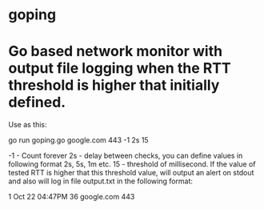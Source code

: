 # goping
# Go based network monitor with output file logging when the RTT threshold is higher that initially defined.
Use as this:


go run goping.go google.com 443 -1 2s 15

-1 - Count forever
2s - delay between checks, you can define values in following format 2s, 5s, 1m etc.
15 - threshold of millisecond. If the value of tested RTT is higher that this  threshold value, will output an alert on stdout and also will log in file output.txt in the following format:

1 Oct 22 04:47PM        36      google.com      443
